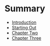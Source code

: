 # Summary

* [Introduction](README.md)
* [Starting Out](chapter1.md)
* [Chapter Two](chapter_two.md)
* [Chapter Three](chapter_three.md)


